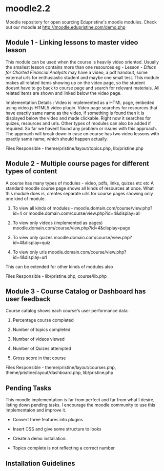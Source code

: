 moodle2.2
=========
Moodle repository for open sourcing Edupristine's moodle modules.
Check out our moodle at http://moodle.edupristine.com/demo.php

Module 1 - Linking lessons to master video lesson
-------------------------------------------------
This module can be used when the course is heavily video oriented. 
Usually the smallest lesson contains more than one resources eg - 
Lesson - *Ethics for Charted Financial Analysts* may have a video, 
a pdf handout, some external urls for enthusiastic student and 
maybe one small test. This module makes all related items showing up 
on the video page, so the student doesnt have to go back to course page
and search for relevant materials. All related items are shown and 
linked below the video page. 

Implementation Details : Video is implemented as a HTML page, embeded
using video.js HTML5 video plugin. Video page searches for resources 
that have exactly same name as the video, if something is found then it
is displayed below the video and made clickable. Right now it searches for
quizes, resources and urls. Other types of modules can also be added if
required. So far we havent found any problem or issues with this approach.
The approach will break down in case on course has two video lessons with
exactly same name, which should happen actually. 

Files Responsible - theme/pristine/layout/topics.php, lib/pristine.php

Module 2 - Multiple course pages for different types of content
---------------------------------------------------------------
A course has many types of modules - video, pdfs, links, quizes etc etc
A standard moodle course page shows all kinds of resources at once. 
What this module does is, creates separate urls for course pages showing
only one kind of module. 
1. To view all kinds of modules - moodle.domain.com/course/view.php?id=4
   or moodle.domain.com/course/view.php?id=4&display=all

2. To view only videos (implemented as pages)
   moodle.domain.com/course/view.php?id=4&display=page

3. To view only quizes
   moodle.domain.com/course/view.php?id=4&display=quiz

4. To view only urls
   moodle.domain.com/course/view.php?id=4&display=url

This can be extended for other kinds of modules also

Files Responsible - lib/pristine.php, course/lib.php

Module 3 - Course Catalog or Dashboard has user feedback
--------------------------------------------------------
Course catalog shows each course's user performance data.

1. Percentage course completed

2. Number of topics completed

3. Number of videos viewed

4. Number of Quizes attempted

5. Gross score in that course

Files Responsible - theme/pristine/layout/courses.php, theme/pristine/layout/dashboard.php, lib/pristine.php

Pending Tasks
-------------
This moodle implementation is far from perfect and far from what I desire,
listing down pending tasks. I encourage the moodle community to use this 
implementaion and improve it. 

* Convert three features into plugins

* Insert CSS and give some structure to looks

* Create a demo installation.

* Topics complete is not reflecting a correct number

Installation Guidelines
-----------------------


